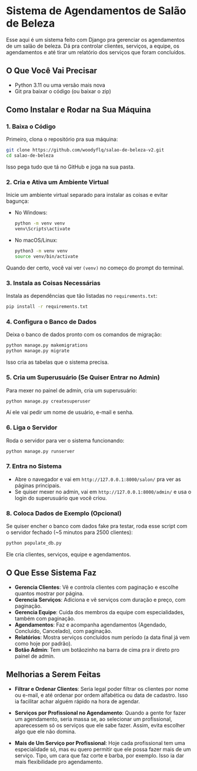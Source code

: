 # Sistema de Agendamentos de Salão de Beleza

Esse aqui é um sistema feito com Django pra gerenciar os agendamentos de um salão de beleza. Dá pra controlar clientes, serviços, a equipe, os agendamentos e até tirar um relatório dos serviços que foram concluídos.

## O Que Você Vai Precisar
- Python 3.11 ou uma versão mais nova
- Git pra baixar o código (ou baixar o zip)

## Como Instalar e Rodar na Sua Máquina

### 1. Baixa o Código
Primeiro, clona o repositório pra sua máquina:
```bash
git clone https://github.com/woodyflq/salao-de-beleza-v2.git
cd salao-de-beleza
```
Isso pega tudo que tá no GitHub e joga na sua pasta.

### 2. Cria e Ativa um Ambiente Virtual
Inicie um ambiente virtual separado para instalar as coisas e evitar bagunça:
- No Windows:
  ```bash
  python -m venv venv
  venv\Scripts\activate
  ```
- No macOS/Linux:
  ```bash
  python3 -m venv venv
  source venv/bin/activate
  ```
Quando der certo, você vai ver `(venv)` no começo do prompt do terminal.

### 3. Instala as Coisas Necessárias
Instala as dependências que tão listadas no `requirements.txt`:
```bash
pip install -r requirements.txt
```

### 4. Configura o Banco de Dados
Deixa o banco de dados pronto com os comandos de migração:
```bash
python manage.py makemigrations
python manage.py migrate
```
Isso cria as tabelas que o sistema precisa.

### 5. Cria um Superusuário (Se Quiser Entrar no Admin)
Para mexer no painel de admin, cria um superusuário:
```bash
python manage.py createsuperuser
```
Aí ele vai pedir um nome de usuário, e-mail e senha.

### 6. Liga o Servidor
Roda o servidor para ver o sistema funcionando:
```bash
python manage.py runserver
```

### 7. Entra no Sistema
- Abre o navegador e vai em `http://127.0.0.1:8000/salon/` pra ver as páginas principais.
- Se quiser mexer no admin, vai em `http://127.0.0.1:8000/admin/` e usa o login do superusuário que você criou.

### 8. Coloca Dados de Exemplo (Opcional)
Se quiser encher o banco com dados fake pra testar, roda esse script com o servidor fechado (~5 minutos para 2500 clientes):
```bash
python populate_db.py
```
Ele cria clientes, serviços, equipe e agendamentos.

## O Que Esse Sistema Faz
- **Gerencia Clientes**: Vê e controla clientes com paginação e escolhe quantos mostrar por página.
- **Gerencia Serviços**: Adiciona e vê serviços com duração e preço, com paginação.
- **Gerencia Equipe**: Cuida dos membros da equipe com especialidades, também com paginação.
- **Agendamentos**: Faz e acompanha agendamentos (Agendado, Concluído, Cancelado), com paginação.
- **Relatórios**: Mostra serviços concluídos num período (a data final já vem como hoje por padrão).
- **Botão Admin**: Tem um botãozinho na barra de cima pra ir direto pro painel de admin.

## Melhorias a Serem Feitas

- **Filtrar e Ordenar Clientes**: Seria legal poder filtrar os clientes por nome ou e-mail, e até ordenar por ordem alfabética ou data de cadastro. Isso ia facilitar achar alguém rápido na hora de agendar.
  
- **Serviços por Profissional no Agendamento**: Quando a gente for fazer um agendamento, seria massa se, ao selecionar um profissional, aparecessem só os serviços que ele sabe fazer. Assim, evita escolher algo que ele não domina.

- **Mais de Um Serviço por Profissional**: Hoje cada profissional tem uma especialidade só, mas eu quero permitir que ele possa fazer mais de um serviço. Tipo, um cara que faz corte e barba, por exemplo. Isso ia dar mais flexibilidade pro agendamento.


